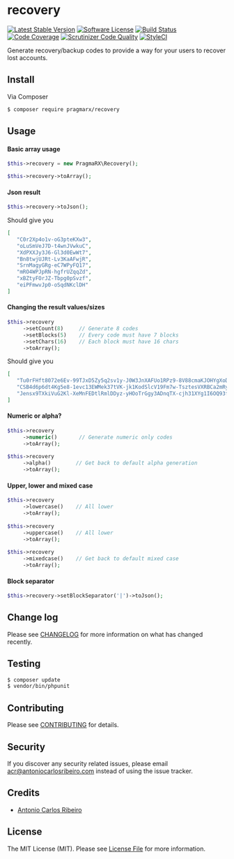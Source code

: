 # recovery

[![Latest Stable Version](https://img.shields.io/packagist/v/pragmarx/recovery.svg?style=flat-square)](https://packagist.org/packages/pragmarx/recovery)
[![Software License][ico-license]](LICENSE.md)
[![Build Status](https://scrutinizer-ci.com/g/antonioribeiro/recovery/badges/build.png?b=master)](https://scrutinizer-ci.com/g/antonioribeiro/recovery/build-status/master)
[![Code Coverage](https://scrutinizer-ci.com/g/antonioribeiro/recovery/badges/coverage.png?b=master)](https://scrutinizer-ci.com/g/antonioribeiro/recovery/?branch=master)
[![Scrutinizer Code Quality](https://scrutinizer-ci.com/g/antonioribeiro/recovery/badges/quality-score.png?b=master)](https://scrutinizer-ci.com/g/antonioribeiro/recovery/?branch=master)
[![StyleCI](https://styleci.io/repos/103568219/shield)](https://styleci.io/repos/103568219)

Generate recovery/backup codes to provide a way for your users to recover lost accounts.

## Install

Via Composer

``` bash
$ composer require pragmarx/recovery
```

## Usage

#### Basic array usage

``` php
$this->recovery = new PragmaRX\Recovery();

$this->recovery->toArray();
```

#### Json result

``` php
$this->recovery->toJson();
```

Should give you 

``` json
[  
   "C0r2Xp4o1v-oG3pteKXw3",
   "oLuSmVeJ7D-t4wnJVwkuC",
   "XdPXXJy3J6-Gl3d0EwWt7",
   "Bn8twjUJRt-Lv3KaAFwjR",
   "SrnMagyGRg-eC7WPyFQ17",
   "mRO4WPJpRN-hgfrUZqqZd",
   "xBZtyFOrJZ-Tbpg0pSvzf",
   "eiPFmwvJp0-oSqdNKclDH"
]
```

#### Changing the result values/sizes

``` php
$this->recovery
     ->setCount(8)     // Generate 8 codes
     ->setBlocks(5)    // Every code must have 7 blocks
     ->setChars(16)    // Each block must have 16 chars
     ->toArray();
```

Should give you

``` json
[  
   "Tu0rFHft8072e6Ev-99TJxD5Zy5q2sv1y-J0W3JnXAFUo1RPz9-8V88cmaKJOHYgXoD-V2H1xISB8nxeX6Pi",
   "CSB4d6p6dt4Kg5e8-1evc13EWMek37tVK-jk1KodSlcV19Fm7w-TsztesVXRBCa2mRy-5OVY7wGZPx4MZZTD",
   "Jensx9TXkiVuG2Kl-XeMnFEDtlRmlDDyz-yHOoTrGgy3ADnqTX-cjh31XYg1I6OQ93f-joXh6vAkKGZCixYY"
]
```

#### Numeric or alpha?

``` php
$this->recovery
     ->numeric()       // Generate numeric only codes
     ->toArray();
     
$this->recovery
     ->alpha()        // Get back to default alpha generation
     ->toArray();
```

#### Upper, lower and mixed case

``` php
$this->recovery
     ->lowercase()    // All lower
     ->toArray();
     
$this->recovery
     ->uppercase()    // All lower
     ->toArray();
     
$this->recovery
     ->mixedcase()    // Get back to default mixed case
     ->toArray();
```

#### Block separator

``` php
$this->recovery->setBlockSeparator('|')->toJson();
```

## Change log

Please see [CHANGELOG](CHANGELOG.md) for more information on what has changed recently.

## Testing

``` bash
$ composer update
$ vendor/bin/phpunit
```

## Contributing

Please see [CONTRIBUTING](CONTRIBUTING.md) for details.

## Security

If you discover any security related issues, please email acr@antoniocarlosribeiro.com instead of using the issue tracker.

## Credits

- [Antonio Carlos Ribeiro][link-author]

## License

The MIT License (MIT). Please see [License File](LICENSE.md) for more information.

[ico-version]: https://img.shields.io/packagist/v/pragmarx/recovery.svg?style=flat-square
[ico-license]: https://img.shields.io/badge/license-MIT-brightgreen.svg?style=flat-square
[ico-travis]: https://img.shields.io/travis/pragmarx/recovery/master.svg?style=flat-square
[ico-scrutinizer]: https://img.shields.io/scrutinizer/coverage/g/pragmarx/recovery.svg?style=flat-square
[ico-code-quality]: https://img.shields.io/scrutinizer/g/pragmarx/recovery.svg?style=flat-square
[ico-downloads]: https://img.shields.io/packagist/dt/pragmarx/recovery.svg?style=flat-square

[link-packagist]: https://packagist.org/packages/pragmarx/recovery
[link-travis]: https://travis-ci.org/pragmarx/recovery
[link-scrutinizer]: https://scrutinizer-ci.com/g/pragmarx/recovery/code-structure
[link-code-quality]: https://scrutinizer-ci.com/g/pragmarx/recovery
[link-downloads]: https://packagist.org/packages/pragmarx/recovery
[link-author]: https://github.com/antonioribeiro
[link-contributors]: ../../contributors
